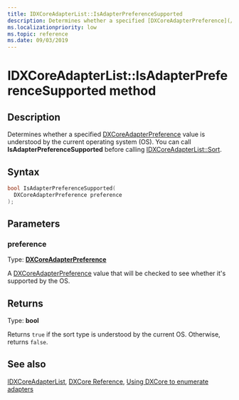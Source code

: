 ```yaml
---
title: IDXCoreAdapterList::IsAdapterPreferenceSupported
description: Determines whether a specified [DXCoreAdapterPreference](/windows/win32/dxcore/dxcore_interface/ne-dxcore_interface-dxcoreadapterpreference) value is understood by the OS.
ms.localizationpriority: low
ms.topic: reference
ms.date: 09/03/2019
---
```


# IDXCoreAdapterList::IsAdapterPreferenceSupported method

## Description

Determines whether a specified [DXCoreAdapterPreference](/windows/win32/dxcore/dxcore_interface/ne-dxcore_interface-dxcoreadapterpreference) value is understood by the current operating system (OS). You can call **IsAdapterPreferenceSupported** before calling [IDXCoreAdapterList::Sort](/windows/win32/dxcore/dxcore_interface/nf-dxcore_interface-idxcoreadapterlist-sort).

## Syntax

```cpp
bool IsAdapterPreferenceSupported(
  DXCoreAdapterPreference preference
);
```

## Parameters

### preference

Type: **[DXCoreAdapterPreference](/windows/win32/dxcore/dxcore_interface/ne-dxcore_interface-dxcoreadapterpreference)**

A [DXCoreAdapterPreference](/windows/win32/dxcore/dxcore_interface/ne-dxcore_interface-dxcoreadapterpreference) value that will be checked to see whether it's supported by the OS.

## Returns

Type: **bool**

Returns `true` if the sort type is understood by the current OS. Otherwise, returns `false`.

## See also

[IDXCoreAdapterList](/windows/win32/dxcore/dxcore_interface/nn-dxcore_interface-idxcoreadapterlist), [DXCore Reference](/windows/win32/dxcore/dxcore-reference), [Using DXCore to enumerate adapters](/windows/win32/dxcore/dxcore-enum-adapters)
